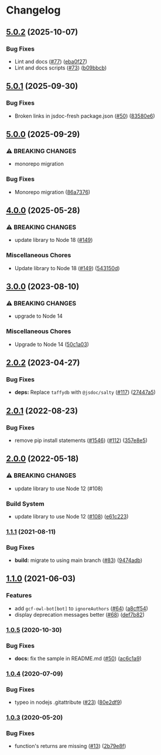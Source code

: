 # Changelog

## [5.0.2](https://github.com/googleapis/google-cloud-node-core/compare/jsdoc-fresh-v5.0.1...jsdoc-fresh-v5.0.2) (2025-10-07)


### Bug Fixes

* Lint and docs ([#77](https://github.com/googleapis/google-cloud-node-core/issues/77)) ([eba0f27](https://github.com/googleapis/google-cloud-node-core/commit/eba0f276f31f8d86f959f1cd673c7e581d1bcd6a))
* Lint and docs scripts ([#73](https://github.com/googleapis/google-cloud-node-core/issues/73)) ([b09bbcb](https://github.com/googleapis/google-cloud-node-core/commit/b09bbcbcc0846553443366998a9b174442d98cbd))

## [5.0.1](https://github.com/googleapis/google-cloud-node-core/compare/jsdoc-fresh-v5.0.0...jsdoc-fresh-v5.0.1) (2025-09-30)


### Bug Fixes

* Broken links in jsdoc-fresh package.json ([#50](https://github.com/googleapis/google-cloud-node-core/issues/50)) ([83580e6](https://github.com/googleapis/google-cloud-node-core/commit/83580e6eb7d2d295339cfbe24ed220bc22a101ea))

## [5.0.0](https://github.com/googleapis/google-cloud-node-core/compare/jsdoc-fresh-v4.0.0...jsdoc-fresh-v5.0.0) (2025-09-29)


### ⚠ BREAKING CHANGES

* monorepo migration

### Bug Fixes

* Monorepo migration ([86a7376](https://github.com/googleapis/google-cloud-node-core/commit/86a7376da60852dae8eacf9ca97a6d302b6b7eb4))

## [4.0.0](https://github.com/googleapis/jsdoc-fresh/compare/v3.0.0...v4.0.0) (2025-05-28)


### ⚠ BREAKING CHANGES

* update library to Node 18 ([#149](https://github.com/googleapis/jsdoc-fresh/issues/149))

### Miscellaneous Chores

* Update library to Node 18 ([#149](https://github.com/googleapis/jsdoc-fresh/issues/149)) ([543150d](https://github.com/googleapis/jsdoc-fresh/commit/543150d6479302b141b25f5643e7b26cdcd74a3f))

## [3.0.0](https://github.com/googleapis/jsdoc-fresh/compare/v2.0.2...v3.0.0) (2023-08-10)


### ⚠ BREAKING CHANGES

* upgrade to Node 14

### Miscellaneous Chores

* Upgrade to Node 14 ([50c1a03](https://github.com/googleapis/jsdoc-fresh/commit/50c1a0328a2ff7b1940989b6818366535f1c47a2))

## [2.0.2](https://github.com/googleapis/jsdoc-fresh/compare/v2.0.1...v2.0.2) (2023-04-27)


### Bug Fixes

* **deps:** Replace `taffydb` with `@jsdoc/salty` ([#117](https://github.com/googleapis/jsdoc-fresh/issues/117)) ([27447a5](https://github.com/googleapis/jsdoc-fresh/commit/27447a52140b8399f93089aec9b83aa523f10cce))

## [2.0.1](https://github.com/googleapis/jsdoc-fresh/compare/v2.0.0...v2.0.1) (2022-08-23)


### Bug Fixes

* remove pip install statements ([#1546](https://github.com/googleapis/jsdoc-fresh/issues/1546)) ([#112](https://github.com/googleapis/jsdoc-fresh/issues/112)) ([357e8e5](https://github.com/googleapis/jsdoc-fresh/commit/357e8e54b34dc84f2f89d766e148eb0f0927d005))

## [2.0.0](https://github.com/googleapis/jsdoc-fresh/compare/v1.1.1...v2.0.0) (2022-05-18)


### ⚠ BREAKING CHANGES

* update library to use Node 12 (#108)

### Build System

* update library to use Node 12 ([#108](https://github.com/googleapis/jsdoc-fresh/issues/108)) ([e61c223](https://github.com/googleapis/jsdoc-fresh/commit/e61c2238db8900e339e5fe7fb8aea09642290182))

### [1.1.1](https://www.github.com/googleapis/jsdoc-fresh/compare/v1.1.0...v1.1.1) (2021-08-11)


### Bug Fixes

* **build:** migrate to using main branch ([#83](https://www.github.com/googleapis/jsdoc-fresh/issues/83)) ([9474adb](https://www.github.com/googleapis/jsdoc-fresh/commit/9474adbf0d559d319ff207397ba2be6b557999ac))

## [1.1.0](https://www.github.com/googleapis/jsdoc-fresh/compare/v1.0.5...v1.1.0) (2021-06-03)


### Features

* add `gcf-owl-bot[bot]` to `ignoreAuthors` ([#64](https://www.github.com/googleapis/jsdoc-fresh/issues/64)) ([a8cff54](https://www.github.com/googleapis/jsdoc-fresh/commit/a8cff5437116ceb7f25ceae26e1033587cd3ea0e))
* display deprecation messages better ([#68](https://www.github.com/googleapis/jsdoc-fresh/issues/68)) ([def7b82](https://www.github.com/googleapis/jsdoc-fresh/commit/def7b8280e52a943c519ac44b8534afa0b49a711))

### [1.0.5](https://www.github.com/googleapis/jsdoc-fresh/compare/v1.0.4...v1.0.5) (2020-10-30)


### Bug Fixes

* **docs:** fix the sample in README.md ([#50](https://www.github.com/googleapis/jsdoc-fresh/issues/50)) ([ac6c1a9](https://www.github.com/googleapis/jsdoc-fresh/commit/ac6c1a9a4181b59c803c7cdc49614ccbe2348318))

### [1.0.4](https://www.github.com/googleapis/jsdoc-fresh/compare/v1.0.3...v1.0.4) (2020-07-09)


### Bug Fixes

* typeo in nodejs .gitattribute ([#23](https://www.github.com/googleapis/jsdoc-fresh/issues/23)) ([80e2df9](https://www.github.com/googleapis/jsdoc-fresh/commit/80e2df993ee5f674a1e9856b306eb23ca75fdbdc))

### [1.0.3](https://www.github.com/googleapis/jsdoc-fresh/compare/v1.0.2...v1.0.3) (2020-05-20)


### Bug Fixes

* function's returns are missing ([#13](https://www.github.com/googleapis/jsdoc-fresh/issues/13)) ([2b79e8f](https://www.github.com/googleapis/jsdoc-fresh/commit/2b79e8f610c67749d8b844085f48592c82e4ed3a))
